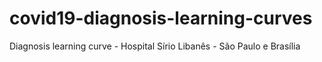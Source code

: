 # covid19-diagnosis-learning-curves
Diagnosis learning curve - Hospital Sírio Libanês - São Paulo e Brasília
